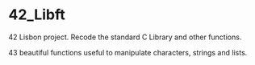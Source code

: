 # 42_Libft

42 Lisbon project. Recode the standard C Library and other functions. 

43 beautiful functions useful to manipulate characters, strings and lists.
